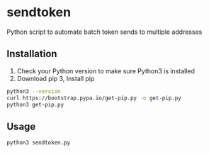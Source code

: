 # sendtoken
Python script to automate batch token sends to multiple addresses 

## Installation

1. Check your Python version to make sure Python3 is installed
2. Download pip
3, Install pip


```bash
python3 --version
curl https://bootstrap.pypa.io/get-pip.py -o get-pip.py
python3 get-pip.py
```

## Usage

```bash
python3 sendtoken.py
```
